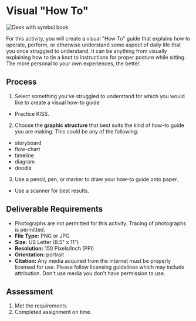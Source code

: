 # Visual "How To"
![Desk with symbol book](https://unsplash.it/1000/400?image=119)


For this activity, you will create a visual "How To" guide that explains how to operate, perform, or otherwise understand some aspect of daily life that you once struggled to understand. It can be anything from visually explaining how to tie a knot to instructions for proper posture while sitting. The more personal to your own experiences, the better.

## Process
1. Select something you've struggled to understand for which you would like to create a visual how-to guide
  - Practice KISS.
2. Choose the **graphic structure** that best suits the kind of how-to guide you are making. This could be any of the following:
  - storyboard
  - flow-chart
  - timeline
  - diagram
  - doodle
3. Use a pencil, pen, or marker to draw your how-to guide onto paper. 
  - Use a scanner for best results.

## Deliverable Requirements
- Photographs are not permitted for this activity. Tracing of photographs is permitted.
- **File Type:** PNG or JPG
- **Size:** US Letter (8.5" x 11")
- **Resolution:** 150 Pixels/Inch (PPI)
- **Orientation:** portrait
- **Citation:** Any media acquired from the internet must be properly licensed for use. Please follow licensing guidelines which may include attribution. Don't use media you don't have permission to use. 

## Assessment
1. Met the requirements
2. Completed assignment on time.